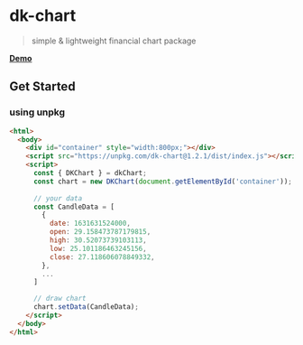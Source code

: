 # dk-chart

> simple & lightweight financial chart package

**[Demo](https://codesandbox.io/s/dry-sun-4wsql?file=/index.html)**

## Get Started

### using unpkg

```html
<html>
  <body>
    <div id="container" style="width:800px;"></div>
    <script src="https://unpkg.com/dk-chart@1.2.1/dist/index.js"></script>
    <script>
      const { DKChart } = dkChart;
      const chart = new DKChart(document.getElementById('container'));
      
      // your data
      const CandleData = [
        {
          date: 1631631524000,
          open: 29.158473787179815,
          high: 30.52073739103113,
          low: 25.101186463245156,
          close: 27.118606078849332,
        },
        ...
      ]

      // draw chart
      chart.setData(CandleData);
    </script>
  </body>
</html>
```

